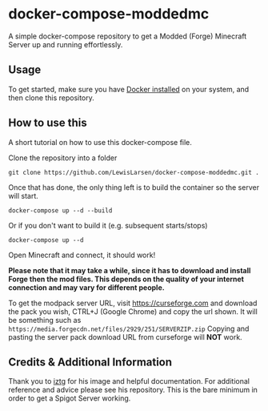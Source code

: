 # docker-compose-moddedmc
A simple docker-compose repository to get a Modded (Forge) Minecraft Server up and running effortlessly. 

## Usage

To get started, make sure you have [Docker installed](https://docs.docker.com/docker-for-mac/install/) on your system, and then clone this repository.

## How to use this
A short tutorial on how to use this docker-compose file.

Clone the repository into a folder
```
git clone https://github.com/LewisLarsen/docker-compose-moddedmc.git .
```
Once that has done, the only thing left is to build the container so the server will start.
```
docker-compose up --d --build
```
Or if you don't want to build it (e.g. subsequent starts/stops)
```
docker-compose up --d 
```


Open Minecraft and connect,  it should work! 

**Please note that it may take a while, since it has to download and install Forge then the mod files. This depends on the quality of your internet connection and may vary for different people.**

To get the modpack server URL, visit https://curseforge.com and download the pack you wish, CTRL+J (Google Chrome) and copy the url shown. It will be something such as `https://media.forgecdn.net/files/2929/251/SERVERZIP.zip` Copying and pasting the server pack download URL from curseforge will **NOT** work. 

## Credits & Additional Information
Thank you to [iztg](https://github.com/itzg/docker-minecraft-server) for his image and helpful documentation. For additional reference and advice please see his repository. This is the bare minimum in order to get a Spigot Server working. 
